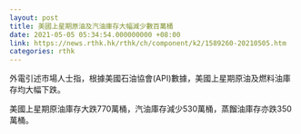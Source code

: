 ```yaml
---
layout: post
title: 美國上星期原油及汽油庫存大幅減少數百萬桶
date: 2021-05-05 05:34:54.000000000 +08:00
link: https://news.rthk.hk/rthk/ch/component/k2/1589260-20210505.htm
categories: rthk
---
```


外電引述市場人士指，根據美國石油協會(API)數據，美國上星期原油及燃料油庫存均大幅下跌。

美國上星期原油庫存大跌770萬桶，汽油庫存減少530萬桶，蒸餾油庫存亦跌350萬桶。
